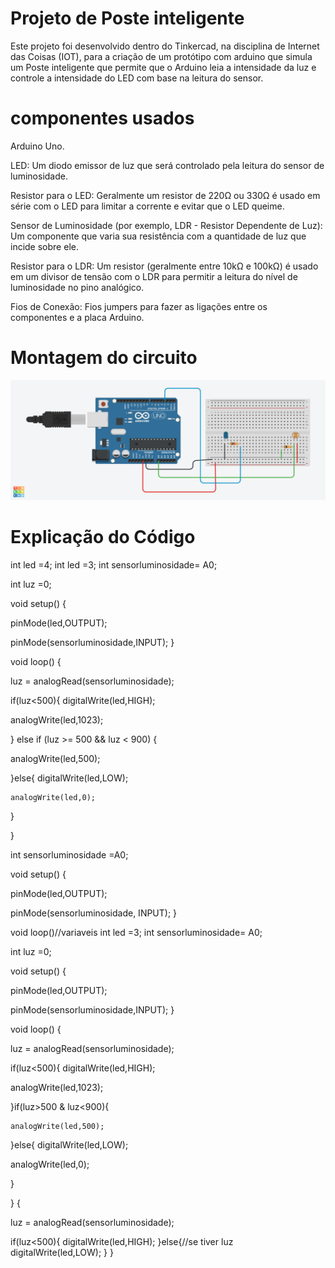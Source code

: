 # Projeto de Poste inteligente

Este projeto foi desenvolvido dentro do Tinkercad, na disciplina de Internet das Coisas (IOT), para a criação de um protótipo com arduino que simula um Poste inteligente que permite que o Arduino leia a intensidade da luz e controle a intensidade do LED com base na leitura do sensor.

# componentes usados

Arduino Uno.

LED: Um diodo emissor de luz que será controlado pela leitura do sensor de luminosidade.

Resistor para o LED: Geralmente um resistor de 220Ω ou 330Ω é usado em série com o LED para limitar a corrente e evitar que o LED queime.

Sensor de Luminosidade (por exemplo, LDR - Resistor Dependente de Luz): Um componente que varia sua resistência com a quantidade de luz que incide sobre ele.

Resistor para o LDR: Um resistor (geralmente entre 10kΩ e 100kΩ) é usado em um divisor de tensão com o LDR para permitir a leitura do nível de luminosidade no pino analógico.

Fios de Conexão: Fios jumpers para fazer as ligações entre os componentes e a placa Arduino.

# Montagem do circuito

![Imagem do Circuito](posteinteligente.png)

# Explicação do Código

int led =4;
int led =3;
int sensorluminosidade= A0;

int luz =0;

void setup()
{
  
  pinMode(led,OUTPUT);
  
  pinMode(sensorluminosidade,INPUT);
}

void loop()
{
 
 
  luz = analogRead(sensorluminosidade);
  
 
  
  if(luz<500){
   digitalWrite(led,HIGH); 
   
   
  analogWrite(led,1023);
   
  } else if (luz >= 500 && luz < 900) {
 
 
   
  analogWrite(led,500);
   
  }else{ 
   digitalWrite(led,LOW); 
    
    analogWrite(led,0);
 
  }
 
}

int sensorluminosidade =A0;

void setup()
{

  pinMode(led,OUTPUT);
 
  pinMode(sensorluminosidade, INPUT);
}

void loop()//variaveis
int led =3;
int sensorluminosidade= A0;

int luz =0; 

void setup()
{
 
  pinMode(led,OUTPUT);
  
  pinMode(sensorluminosidade,INPUT);
}

void loop()
{
  
  
  luz = analogRead(sensorluminosidade);
  
 
  if(luz<500){
   digitalWrite(led,HIGH);
    
  
  analogWrite(led,1023); 
    
  }if(luz>500 & luz<900){
  
   
    analogWrite(led,500); 
    
  }else{ 
    digitalWrite(led,LOW); 
  
    
  analogWrite(led,0);
  
  }
  
}
{
  
  luz = analogRead(sensorluminosidade);
  
  
  if(luz<500){
    digitalWrite(led,HIGH);
  }else{//se tiver luz
    digitalWrite(led,LOW); 
  }
}

